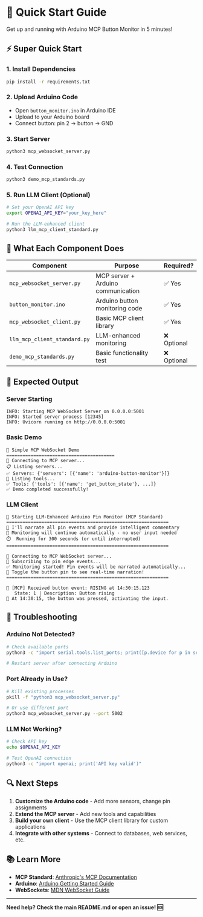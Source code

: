 # 🚀 Quick Start Guide

Get up and running with Arduino MCP Button Monitor in 5 minutes!

## ⚡ Super Quick Start

### 1. Install Dependencies
```bash
pip install -r requirements.txt
```

### 2. Upload Arduino Code
- Open `button_monitor.ino` in Arduino IDE
- Upload to your Arduino board
- Connect button: pin 2 → button → GND

### 3. Start Server
```bash
python3 mcp_websocket_server.py
```

### 4. Test Connection
```bash
python3 demo_mcp_standards.py
```

### 5. Run LLM Client (Optional)
```bash
# Set your OpenAI API key
export OPENAI_API_KEY="your_key_here"

# Run the LLM-enhanced client
python3 llm_mcp_client_standard.py
```

## 🔧 What Each Component Does

| Component | Purpose | Required? |
|-----------|---------|-----------|
| `mcp_websocket_server.py` | MCP server + Arduino communication | ✅ Yes |
| `button_monitor.ino` | Arduino button monitoring code | ✅ Yes |
| `mcp_websocket_client.py` | Basic MCP client library | ✅ Yes |
| `llm_mcp_client_standard.py` | LLM-enhanced monitoring | ❌ Optional |
| `demo_mcp_standards.py` | Basic functionality test | ❌ Optional |

## 🎯 Expected Output

### Server Starting
```
INFO: Starting MCP WebSocket Server on 0.0.0.0:5001
INFO: Started server process [12345]
INFO: Uvicorn running on http://0.0.0.0:5001
```

### Basic Demo
```
🚀 Simple MCP WebSocket Demo
========================================
🔌 Connecting to MCP server...
📋 Listing servers...
✅ Servers: {'servers': [{'name': 'arduino-button-monitor'}]}
🔧 Listing tools...
✅ Tools: {'tools': [{'name': 'get_button_state'}, ...]}
✅ Demo completed successfully!
```

### LLM Client
```
🚀 Starting LLM-Enhanced Arduino Pin Monitor (MCP Standard)
============================================================
🤖 I'll narrate all pin events and provide intelligent commentary
📡 Monitoring will continue automatically - no user input needed
⏱️  Running for 300 seconds (or until interrupted)
============================================================

🔌 Connecting to MCP WebSocket server...
📡 Subscribing to pin edge events...
✅ Monitoring started! Pin events will be narrated automatically...
🎯 Toggle the button pin to see real-time narration!
============================================================

📡 [MCP] Received button event: RISING at 14:30:15.123
   State: 1 | Description: Button rising
🤖 At 14:30:15, the button was pressed, activating the input.
```

## 🚨 Troubleshooting

### Arduino Not Detected?
```bash
# Check available ports
python3 -c "import serial.tools.list_ports; print([p.device for p in serial.tools.list_ports.comports()])"

# Restart server after connecting Arduino
```

### Port Already in Use?
```bash
# Kill existing processes
pkill -f "python3 mcp_websocket_server.py"

# Or use different port
python3 mcp_websocket_server.py --port 5002
```

### LLM Not Working?
```bash
# Check API key
echo $OPENAI_API_KEY

# Test OpenAI connection
python3 -c "import openai; print('API key valid')"
```

## 🔍 Next Steps

1. **Customize the Arduino code** - Add more sensors, change pin assignments
2. **Extend the MCP server** - Add new tools and capabilities
3. **Build your own client** - Use the MCP client library for custom applications
4. **Integrate with other systems** - Connect to databases, web services, etc.

## 📚 Learn More

- **MCP Standard**: [Anthropic's MCP Documentation](https://modelcontextprotocol.io/)
- **Arduino**: [Arduino Getting Started Guide](https://www.arduino.cc/en/Guide)
- **WebSockets**: [MDN WebSocket Guide](https://developer.mozilla.org/en-US/docs/Web/API/WebSockets_API)

---

**Need help? Check the main README.md or open an issue! 🆘**
